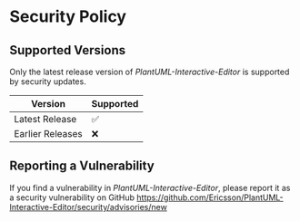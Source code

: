 # Security Policy

## Supported Versions

Only the latest release version of _PlantUML-Interactive-Editor_ is supported by security updates.

| Version            | Supported          |
| ------------------ | ------------------ |
| Latest Release     | :white_check_mark: |
| Earlier Releases   | :x:                |

## Reporting a Vulnerability

If you find a vulnerability in _PlantUML-Interactive-Editor_, please report it as a security vulnerability on GitHub
https://github.com/Ericsson/PlantUML-Interactive-Editor/security/advisories/new
